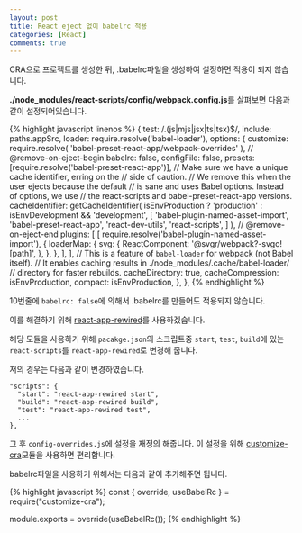 ```yaml
---
layout: post
title: React eject 없이 babelrc 적용
categories: [React]
comments: true
---
```


CRA으로 프로젝트를 생성한 뒤, .babelrc파일을 생성하여 설정하면 적용이 되지 않습니다.

**./node_modules/react-scripts/config/webpack.config.js**를 살펴보면 다음과 같이 설정되어있습니다.

{% highlight javascript linenos %}
{
  test: /\.(js|mjs|jsx|ts|tsx)$/,
  include: paths.appSrc,
  loader: require.resolve('babel-loader'),
  options: {
    customize: require.resolve(
      'babel-preset-react-app/webpack-overrides'
    ),
    // @remove-on-eject-begin
    babelrc: false,
    configFile: false,
    presets: [require.resolve('babel-preset-react-app')],
    // Make sure we have a unique cache identifier, erring on the
    // side of caution.
    // We remove this when the user ejects because the default
    // is sane and uses Babel options. Instead of options, we use
    // the react-scripts and babel-preset-react-app versions.
    cacheIdentifier: getCacheIdentifier(
      isEnvProduction
        ? 'production'
        : isEnvDevelopment && 'development',
      [
        'babel-plugin-named-asset-import',
        'babel-preset-react-app',
        'react-dev-utils',
        'react-scripts',
      ]
    ),
    // @remove-on-eject-end
    plugins: [
      [
        require.resolve('babel-plugin-named-asset-import'),
        {
          loaderMap: {
            svg: {
              ReactComponent: '@svgr/webpack?-svgo![path]',
            },
          },
        },
      ],
    ],
    // This is a feature of `babel-loader` for webpack (not Babel itself).
    // It enables caching results in ./node_modules/.cache/babel-loader/
    // directory for faster rebuilds.
    cacheDirectory: true,
    cacheCompression: isEnvProduction,
    compact: isEnvProduction,
  },
},
{% endhighlight %}

10번줄에 `babelrc: false`에 의해서 .babelrc를 만들어도 적용되지 않습니다.

이를 해결하기 위해 [react-app-rewired](https://github.com/timarney/react-app-rewired)를 사용하겠습니다.

해당 모듈을 사용하기 위해 `pacakge.json`의 스크립트중 `start`, `test`, `build`에 있는 `react-scripts`를 `react-app-rewired`로 변경해 줍니다.

저의 경우는 다음과 같이 변경하였습니다.

```
"scripts": {
  "start": "react-app-rewired start",
  "build": "react-app-rewired build",
  "test": "react-app-rewired test",
  ...
},
```

그 후 `config-overrides.js`에 설정을 재정의 해줍니다. 이 설정을 위해 [customize-cra](https://github.com/arackaf/customize-cra)모듈을 사용하면 편리합니다.

babelrc파일을 사용하기 위해서는 다음과 같이 추가해주면 됩니다.

{% highlight javascript %}
const { override, useBabelRc } = require("customize-cra");

module.exports = override(useBabelRc());
{% endhighlight %}
